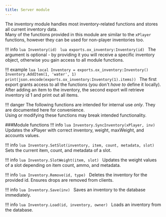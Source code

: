```yaml
---
title: Server module
---
```

The inventory module handles most inventory-related functions and stores all current inventory data.  
Many of the functions provided in this module are similar to the `xPlayer` functions, however they can be used for non-player inventories too.

!!! info
	```lua
	Inventory(id)
	```
	```lua
	exports.ox_inventory:Inventory(id)
	```
	The argument is optional - by providing it you will receive a specific inventory object, otherwise you gain access to all module functions.

!!! example
	```lua
	local Inventory = exports.ox_inventory:Inventory()
	Inventory.AddItem(1, 'water', 1)
	print(json.encode(exports.ox_inventory:Inventory(1).items))
	```
	The first export grants access to all the functions (you don't _have to_ define it locally).  
	After adding an item to the inventory, the second export will retrieve inventory id 1 and print out all items.

!!! danger
	The following functions are intended for internal use _only_. They are documented here for convenience.  
	Using or modifying these functions may break intended functionality.

###Module functions
!!! info
	```lua
	Inventory.SyncInventory(xPlayer, inv)
	```
	Updates the xPlayer with correct inventory, weight, maxWeight, and accounts values.

!!! info
	```lua
	Inventory.SetSlot(inventory, item, count, metadata, slot)
	```
	Sets the current item, count, and metadata of a slot.

!!! info
	```lua
	Inventory.SlotWeight(item, slot)
	```
	Updates the weight values of a slot depending on item count, ammo, and metadata.

!!! info
	```lua
	Inventory.Remove(id, type)
	```
	Deletes the inventory for the provided id. Ensures drops are removed from clients.

!!! info
	```lua
	Inventory.Save(inv)
	```
	Saves an inventory to the database immediately.

!!! info
	```lua
	Inventory.Load(id, inventory, owner)
	```
	Loads an inventory from the database.